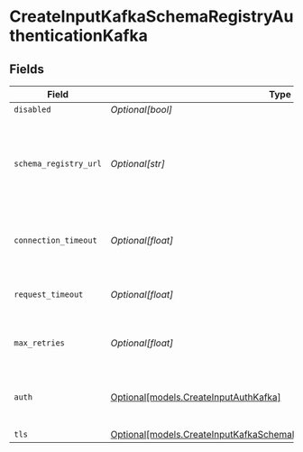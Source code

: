 # CreateInputKafkaSchemaRegistryAuthenticationKafka


## Fields

| Field                                                                                                                                              | Type                                                                                                                                               | Required                                                                                                                                           | Description                                                                                                                                        |
| -------------------------------------------------------------------------------------------------------------------------------------------------- | -------------------------------------------------------------------------------------------------------------------------------------------------- | -------------------------------------------------------------------------------------------------------------------------------------------------- | -------------------------------------------------------------------------------------------------------------------------------------------------- |
| `disabled`                                                                                                                                         | *Optional[bool]*                                                                                                                                   | :heavy_minus_sign:                                                                                                                                 | N/A                                                                                                                                                |
| `schema_registry_url`                                                                                                                              | *Optional[str]*                                                                                                                                    | :heavy_minus_sign:                                                                                                                                 | URL for accessing the Confluent Schema Registry. Example: http://localhost:8081. To connect over TLS, use https instead of http.                   |
| `connection_timeout`                                                                                                                               | *Optional[float]*                                                                                                                                  | :heavy_minus_sign:                                                                                                                                 | Maximum time to wait for a Schema Registry connection to complete successfully                                                                     |
| `request_timeout`                                                                                                                                  | *Optional[float]*                                                                                                                                  | :heavy_minus_sign:                                                                                                                                 | Maximum time to wait for the Schema Registry to respond to a request                                                                               |
| `max_retries`                                                                                                                                      | *Optional[float]*                                                                                                                                  | :heavy_minus_sign:                                                                                                                                 | Maximum number of times to try fetching schemas from the Schema Registry                                                                           |
| `auth`                                                                                                                                             | [Optional[models.CreateInputAuthKafka]](../models/createinputauthkafka.md)                                                                         | :heavy_minus_sign:                                                                                                                                 | Credentials to use when authenticating with the schema registry using basic HTTP authentication                                                    |
| `tls`                                                                                                                                              | [Optional[models.CreateInputKafkaSchemaRegistryTLSSettingsClientSideKafka]](../models/createinputkafkaschemaregistrytlssettingsclientsidekafka.md) | :heavy_minus_sign:                                                                                                                                 | N/A                                                                                                                                                |